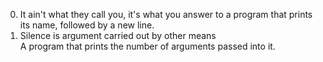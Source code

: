0. It ain't what they call you, it's what you answer to
	a program that prints its name, followed by a new line.
1. Silence is argument carried out by other means	
	A program that prints the number of arguments passed into it.
